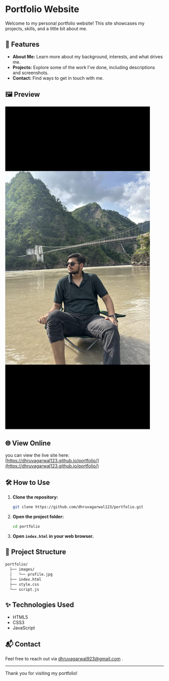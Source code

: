 # Portfolio Website

Welcome to my personal portfolio website! This site showcases my projects, skills, and a little bit about me.

## 🚀 Features

- **About Me:** Learn more about my background, interests, and what drives me.
- **Projects:** Explore some of the work I’ve done, including descriptions and screenshots.
- **Contact:** Find ways to get in touch with me.

## 🖼️ Preview

![Profile Screenshot](images/profile.jpg)

## 🌐 View Online

you can view the live site here:  
[https://dhruvagarwal123.github.io/portfolio/](https://dhruvagarwal123.github.io/portfolio/)

## 🛠️ How to Use

1. **Clone the repository:**
   ```sh
   git clone https://github.com/dhruvagarwal123/portfolio.git
   ```
2. **Open the project folder:**
   ```sh
   cd portfolio
   ```
3. **Open `index.html` in your web browser.**

## 📁 Project Structure

```
portfolio/
  ├── images/
  │   └── profile.jpg
  ├── index.html
  ├── style.css
  └── script.js
```

## ✨ Technologies Used

- HTML5
- CSS3
- JavaScript

## 📬 Contact

Feel free to reach out via [dhruvagarwal923@gmail.com](mailto:dhruvagarwal923@gmail.com) .

---

Thank you for visiting my portfolio!
